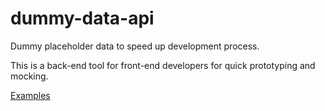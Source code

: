 # dummy-data-api
Dummy placeholder data to speed up development process.

This is a back-end tool for front-end developers for quick prototyping and mocking.

[Examples](http://dummy-api.alima.pt/)

